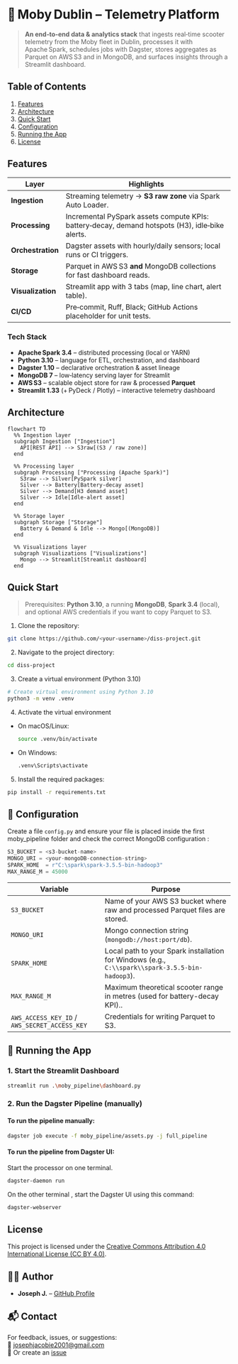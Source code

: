 # 🛴 Moby Dublin – Telemetry Platform

> **An end‑to‑end data & analytics stack** that ingests real‑time scooter telemetry from the Moby fleet in Dublin, processes it with Apache Spark, schedules jobs with Dagster, stores aggregates as Parquet on AWS S3 and in MongoDB, and surfaces insights through a Streamlit dashboard.


## Table of Contents

1. [Features](#features)
2. [Architecture](#architecture)
3. [Quick Start](#quickstart)
4. [Configuration](#-configuration)
5. [Running the App](#-running-the-app)
6. [License](#license)


## Features

| Layer | Highlights |
|-------|------------|
| **Ingestion** | Streaming telemetry → **S3 raw zone** via Spark Auto Loader. |
| **Processing** | Incremental PySpark assets compute KPIs: battery‑decay, demand hotspots (H3), idle‑bike alerts. |
| **Orchestration** | Dagster assets with hourly/daily sensors; local runs or CI triggers. |
| **Storage** | Parquet in AWS S3 **and** MongoDB collections for fast dashboard reads. |
| **Visualization** | Streamlit app with 3 tabs (map, line chart, alert table). |
| **CI/CD** | Pre‑commit, Ruff, Black; GitHub Actions placeholder for unit tests. |

### Tech Stack

- **Apache Spark 3.4** – distributed processing (local or YARN)
- **Python 3.10** – language for ETL, orchestration, and dashboard
- **Dagster 1.10** – declarative orchestration & asset lineage
- **MongoDB 7** – low‑latency serving layer for Streamlit
- **AWS S3** – scalable object store for raw & processed **Parquet**
- **Streamlit 1.33** (+ PyDeck / Plotly) – interactive telemetry dashboard

## Architecture

```mermaid
flowchart TD
  %% Ingestion layer
  subgraph Ingestion ["Ingestion"]
    API[REST API] --> S3raw[(S3 / raw zone)]
  end

  %% Processing layer
  subgraph Processing ["Processing (Apache Spark)"]
    S3raw --> Silver[PySpark silver]
    Silver --> Battery[Battery‑decay asset]
    Silver --> Demand[H3 demand asset]
    Silver --> Idle[Idle‑alert asset]
  end

  %% Storage layer
  subgraph Storage ["Storage"]
    Battery & Demand & Idle --> Mongo[(MongoDB)]
  end

  %% Visualizations layer
  subgraph Visualizations ["Visualizations"]
    Mongo --> Streamlit[Streamlit dashboard]
  end
```

## Quick Start

> Prerequisites: **Python 3.10**, a running **MongoDB**, **Spark 3.4** (local), and optional AWS credentials if you want to copy Parquet to S3.


1. Clone the repository:
```bash
git clone https://github.com/<your-username>/diss-project.git
```
2. Navigate to the project directory:
```bash
cd diss-project
```
3. Create a virtual environment (Python 3.10)
```bash
# Create virtual environment using Python 3.10
python3 -m venv .venv
```
4. Activate the virtual environment
- On macOS/Linux:

  ```bash
  source .venv/bin/activate
  ```
- On Windows:

  ```bash
  .venv\Scripts\activate
  ```
5. Install the required packages:
```bash
pip install -r requirements.txt
```
## 🧰 Configuration

Create a file `config.py` and ensure your file is placed inside the first moby_pipeline folder and check the correct  MongoDB configuration :

```python
S3_BUCKET = <s3-bucket-name>
MONGO_URI = <your-mongoDB-connection-string> 
SPARK_HOME  = r"C:\spark\spark-3.5.5-bin-hadoop3"            
MAX_RANGE_M = 45000                 
```
| Variable | Purpose |
|----------|---------|
| `S3_BUCKET` | Name of your AWS S3 bucket where raw and processed Parquet files are stored. |
| `MONGO_URI` | Mongo connection string (`mongodb://host:port/db`). |
| `SPARK_HOME` | Local path to your Spark installation for Windows (e.g., `C:\\spark\\spark-3.5.5-bin-hadoop3`). |
| `MAX_RANGE_M` | Maximum theoretical scooter range in metres (used for battery-decay KPI).. |
| `AWS_ACCESS_KEY_ID` / `AWS_SECRET_ACCESS_KEY` | Credentials for writing Parquet to S3. |

## 🧪 Running the App

### 1. Start the Streamlit Dashboard
```bash
streamlit run .\moby_pipeline\dashboard.py
```

### 2. Run the Dagster Pipeline (manually)
#### To run the pipeline manually:
```bash
dagster job execute -f moby_pipeline/assets.py -j full_pipeline
```
#### To run the pipeline from Dagster UI:
Start the processor on one terminal.
```bash
dagster-daemon run
```
On the other terminal , start the Dagster UI using this command:
```bash
dagster-webserver
```

## License

This project is licensed under the [Creative Commons Attribution 4.0 International License (CC BY 4.0)](https://creativecommons.org/licenses/by/4.0/).

## 🙋‍♂️ Author

- **Joseph J.** – [GitHub Profile](https://github.com/JosephJ7)

## 📬 Contact

For feedback, issues, or suggestions:  
📧 josephjacobie2001@gmail.com  
📁 Or create an [issue](https://github.com/JosephJ7/crimedetection-AYS/issues)